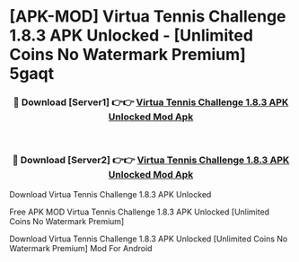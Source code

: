 # [APK-MOD] Virtua Tennis Challenge 1.8.3 APK Unlocked - [Unlimited Coins No Watermark Premium] 5gaqt



<div align="center">
<h3>🔴 Download [Server1] 👉👉 <a href="https://momento.my/?title=Virtua_Tennis_Challenge_1.8.3_APK_Unlocked">Virtua Tennis Challenge 1.8.3 APK Unlocked Mod Apk</a></h3><br>

<h3>🔴 Download [Server2] 👉👉 <a href="https://momento.my/?title=Virtua_Tennis_Challenge_1.8.3_APK_Unlocked">Virtua Tennis Challenge 1.8.3 APK Unlocked Mod Apk</a></h3>
</div>



Download Virtua Tennis Challenge 1.8.3 APK Unlocked 

Free APK MOD Virtua Tennis Challenge 1.8.3 APK Unlocked [Unlimited Coins No Watermark Premium]

Download Virtua Tennis Challenge 1.8.3 APK Unlocked [Unlimited Coins No Watermark Premium] Mod For Android
